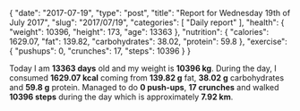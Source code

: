 {
    "date": "2017-07-19",
    "type": "post",
    "title": "Report for Wednesday 19th of July 2017",
    "slug": "2017\/07\/19",
    "categories": [
        "Daily report"
    ],
    "health": {
        "weight": 10396,
        "height": 173,
        "age": 13363
    },
    "nutrition": {
        "calories": 1629.07,
        "fat": 139.82,
        "carbohydrates": 38.02,
        "protein": 59.8
    },
    "exercise": {
        "pushups": 0,
        "crunches": 17,
        "steps": 10396
    }
}

Today I am <strong>13363 days</strong> old and my weight is <strong>10396 kg</strong>. During the day, I consumed <strong>1629.07 kcal</strong> coming from <strong>139.82 g</strong> fat, <strong>38.02 g</strong> carbohydrates and <strong>59.8 g</strong> protein. Managed to do <strong>0 push-ups</strong>, <strong>17 crunches</strong> and walked <strong>10396 steps</strong> during the day which is approximately <strong>7.92 km</strong>.